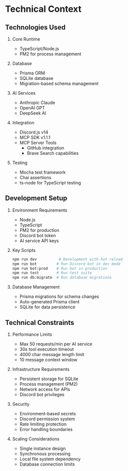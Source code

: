 # Technical Context

## Technologies Used
1. Core Runtime
   - TypeScript/Node.js
   - PM2 for process management

2. Database
   - Prisma ORM
   - SQLite database
   - Migration-based schema management

3. AI Services
   - Anthropic Claude
   - OpenAI GPT
   - DeepSeek AI

4. Integration
   - Discord.js v14
   - MCP SDK v1.1.1
   - MCP Server Tools
     - GitHub integration
     - Brave Search capabilities

5. Testing
   - Mocha test framework
   - Chai assertions
   - ts-node for TypeScript testing

## Development Setup
1. Environment Requirements
   - Node.js
   - TypeScript
   - PM2 for production
   - Discord bot token
   - AI service API keys

2. Key Scripts
   ```bash
   npm run dev          # Development with hot reload
   npm run bot         # Run Discord bot in dev mode
   npm run bot:prod    # Run bot in production
   npm run test        # Run test suite
   npm run db:migrate  # Run database migrations
   ```

3. Database Management
   - Prisma migrations for schema changes
   - Auto-generated Prisma client
   - SQLite for data persistence

## Technical Constraints
1. Performance Limits
   - Max 50 requests/min per AI service
   - 30s tool execution timeout
   - 4000 char message length limit
   - 10 message context window

2. Infrastructure Requirements
   - Persistent storage for SQLite
   - Process management (PM2)
   - Network access for APIs
   - Discord bot privileges

3. Security
   - Environment-based secrets
   - Discord permission system
   - Rate limiting protection
   - Error handling boundaries

4. Scaling Considerations
   - Single instance design
   - Synchronous processing
   - Local file system dependency
   - Database connection limits

